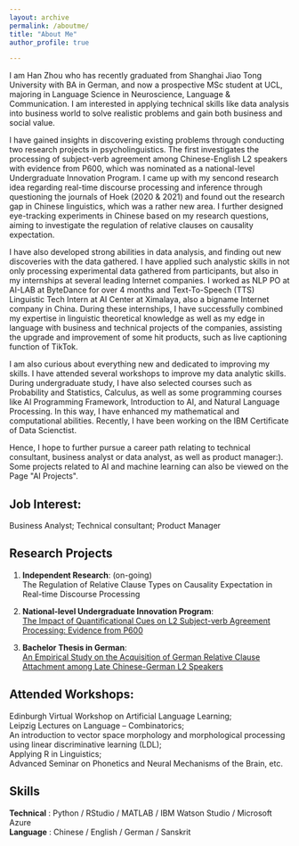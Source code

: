 ```yaml
---
layout: archive
permalink: /aboutme/
title: "About Me"
author_profile: true

---
```



I am Han Zhou who has recently graduated from Shanghai Jiao Tong University with BA in German, and now a prospective MSc student at UCL, majoring in Language Science in Neuroscience, Language & Communication. I am interested in applying technical skills like data analysis into business world to solve realistic problems and gain both business and social value.

I have gained insights in discovering existing problems through conducting two research projects in psycholinguistics. The first investigates the processing of subject-verb agreement among Chinese-English L2 speakers with evidence from P600, which was nominated as a national-level Undergraduate Innovation Program. I came up with my sencond research idea regarding real-time discourse processing and inference through questioning the journals of Hoek (2020 & 2021) and found out the research gap in Chinese linguistics, which was a rather new area. I further designed eye-tracking experiments in Chinese based on my research questions, aiming to investigate the regulation of relative clauses on causality expectation.

I have also developed strong abilities in data analysis, and finding out new discoveries with the data gathered. I have applied such analystic skills in not only processing experimental data gathered from participants, but also in my internships at several leading Internet companies. I worked as NLP PO at AI-LAB at ByteDance for over 4 months and Text-To-Speech (TTS) Linguistic Tech Intern at AI Center at Ximalaya, also a bigname Internet company in China. During these internships, I have successfully combined my expertise in linguistic theoretical knowledge as well as my edge in language with business and technical projects of the companies, assisting the upgrade and improvement of some hit products, such as live captioning function of TikTok.

I am also curious about everything new and dedicated to improving my skills. I have attended several workshops to improve my data analytic skills. During undergraduate study, I have also selected courses such as Probability and Statistics, Calculus, as well as some programming courses like AI Programming Framework, Introduction to AI, and Natural Language Processing. In this way, I have enhanced my mathematical and computational abilities. Recently, I have been working on the IBM Certificate of Data Scienctist. 

Hence, I hope to further pursue a career path relating to technical consultant, business analyst or data analyst, as well as product manager:).
Some projects related to AI and machine learning can also be viewed on the Page "AI Projects".



Job Interest:
------

Business Analyst; Technical consultant; Product Manager 






Research Projects
------

1. **Independent Research**: (on-going) <br />
The Regulation of Relative Clause Types on Causality Expectation in Real-time Discourse Processing
    
2. **National-level Undergraduate Innovation Program**: <br />
[The Impact of Quantificational Cues on L2 Subject-verb Agreement Processing: Evidence from P600](http://hanzhou925.github.io/files/项目研究论文.pdf)

3. **Bachelor Thesis in German**: <br />
[An Empirical Study on the Acquisition of German Relative Clause Attachment among Late Chinese-German L2 Speakers](http://hanzhou925.github.io/files/本科毕业论文_周涵.pdf)






Attended Workshops:
------

Edinburgh Virtual Workshop on Artificial Language Learning;<br />
Leipzig Lectures on Language – Combinatorics;<br />
An introduction to vector space morphology and morphological processing using linear discriminative learning (LDL);<br />
Applying R in Linguistics;<br />
Advanced Seminar on Phonetics and Neural Mechanisms of the Brain, etc.



Skills
------
  **Technical** :   Python / RStudio / MATLAB / IBM Watson Studio / Microsoft Azure<br />
  **Language** :      Chinese / English / German / Sanskrit

